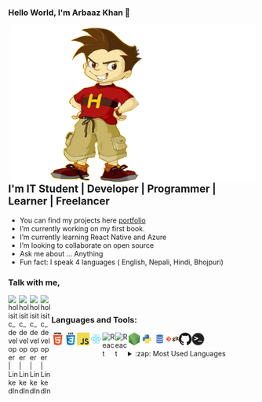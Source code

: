 
### Hello World, I'm Arbaaz Khan  👋

 <img align="right" alt="GIF" src="https://github.com/inzayn99/inzayn99/blob/main/Z.png?raw=true" width="500" height="320" />


## I'm  IT Student | Developer | Programmer | Learner | Freelancer
- You can find my projects here [portfolio]
- I’m currently working on my first book.
- I’m currently learning React Native and Azure
- I’m looking to collaborate on open source
- Ask me about ... Anything
- Fun fact: I speak 4 languages ( English, Nepali, Hindi, Bhojpuri)


### Talk with me,
[<img align="left" alt="holisitc_developer | LinkedIn" width="22px" src="https://cdn.jsdelivr.net/npm/simple-icons@v3/icons/linkedin.svg" />][linkedin]

[<img align="left" alt="holisitc_developer | LinkedIn" width="22px" src="https://cdn.jsdelivr.net/npm/simple-icons@3.13.0/icons/facebook.svg" />][linkedin]

[<img align="left" alt="holisitc_developer | LinkedIn" width="22px" src="https://cdn.jsdelivr.net/npm/simple-icons@v3/icons/instagram.svg" />][instagram]

[<img align="left" alt="holisitc_developer | LinkedIn" width="22px" src="https://cdn.jsdelivr.net/npm/simple-icons@v3/icons/github.svg" />][portfolio]




<br />

### Languages and Tools:

[<img align="left" alt="HTML5" width="26px" src="https://raw.githubusercontent.com/github/explore/80688e429a7d4ef2fca1e82350fe8e3517d3494d/topics/html/html.png" />][linkedin]
[<img align="left" alt="CSS3" width="26px" src="https://raw.githubusercontent.com/github/explore/80688e429a7d4ef2fca1e82350fe8e3517d3494d/topics/css/css.png" />][linkedin]
[<img align="left" alt="JavaScript" width="26px" src="https://raw.githubusercontent.com/github/explore/80688e429a7d4ef2fca1e82350fe8e3517d3494d/topics/javascript/javascript.png" />][linkedin]
[<img align="left" alt="React" width="26px" src="https://raw.githubusercontent.com/github/explore/80688e429a7d4ef2fca1e82350fe8e3517d3494d/topics/react/react.png" />][linkedin]
[<img align="left" alt="React" width="26px" src="https://cdn.jsdelivr.net/npm/simple-icons@v3/icons/php.svg" />][linkedin]

[<img align="left" alt="React" width="26px" src="https://cdn.jsdelivr.net/npm/simple-icons@v3/icons/laravel.svg" />][linkedin]
[<img align="left" alt="Node.js" width="26px" src="https://raw.githubusercontent.com/github/explore/80688e429a7d4ef2fca1e82350fe8e3517d3494d/topics/nodejs/nodejs.png" />][linkedin]
[<img align="left" alt="python" width="26px" src="https://raw.githubusercontent.com/github/explore/80688e429a7d4ef2fca1e82350fe8e3517d3494d/topics/python/python.png" />][linkedin]
[<img align="left" alt="SQL" width="26px" src="https://raw.githubusercontent.com/github/explore/80688e429a7d4ef2fca1e82350fe8e3517d3494d/topics/sql/sql.png" />][linkedin]
[<img align="left" alt="Git" width="26px" src="https://raw.githubusercontent.com/github/explore/80688e429a7d4ef2fca1e82350fe8e3517d3494d/topics/git/git.png" />][linkedin]
[<img align="left" alt="GitHub" width="26px" src="https://raw.githubusercontent.com/github/explore/78df643247d429f6cc873026c0622819ad797942/topics/github/github.png" />][linkedin]
[<img align="left" alt="Terminal" width="26px" src="https://raw.githubusercontent.com/github/explore/80688e429a7d4ef2fca1e82350fe8e3517d3494d/topics/terminal/terminal.png" />][linkedin]

<br />
<br />


<details>
  <summary>:zap: Most Used Languages</summary>

<img align="left" alt="ZAYN's GitHub Top Languages" src="https://github-readme-stats.vercel.app/api/top-langs/?username=arsentieva" />

</details>

[website]: https://arbazkhan.com.np/
[instagram]: https://www.instagram.com/inzayn99/
[linkedin]: https://linkedin.com/in/arbaazkhan99/
[portfolio]: https://github.com/inzayn99/
